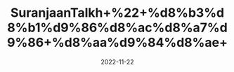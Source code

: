 ---
title: 'SuranjaanTalkh+%22+%d8%b3%d8%b1%d9%86%d8%ac%d8%a7%d9%86+%d8%aa%d9%84%d8%ae+'
date: '2022-11-22' 
metatag: '' 
inventory: '0' 
draft: false 
# meta description 
shortDescripton: 'Colchicum+Bitter%22+Reduce+the+pain+and+inflammation+of+acute+gout%2c+arthritis+and+rheumatism'
description: 'Herbs+%d8%ac%da%91%db%8c+%d8%a8%d9%88%d9%b9%db%8c'
longdescription: ''
tags: ''
brand: ''
subCategory: ''
unit: '10 gm-Pk'
sellCount: '0'
featured: True
# product Price
price: '30.0'
# Product Short Description
shortDescription: 'Colchicum+Bitter%22+Reduce+the+pain+and+inflammation+of+acute+gout%2c+arthritis+and+rheumatism'
productID: 'FB9F3761-0639-ED11-9968-005056B3A416'
type: 'products'
category: 'Herbs+%d8%ac%da%91%db%8c+%d8%a8%d9%88%d9%b9%db%8c' 
thumnailproduct: 'https://eraconnect.blob.core.windows.net/product-images/aminsaddiquidawakhana/b92ccf62-349f-4c66-997a-42f6f5653666.webp' 
images:
  - image: 'https://eraconnect.blob.core.windows.net/product-images/aminsaddiquidawakhana/b92ccf62-349f-4c66-997a-42f6f5653666.webp'  
Variants:
---